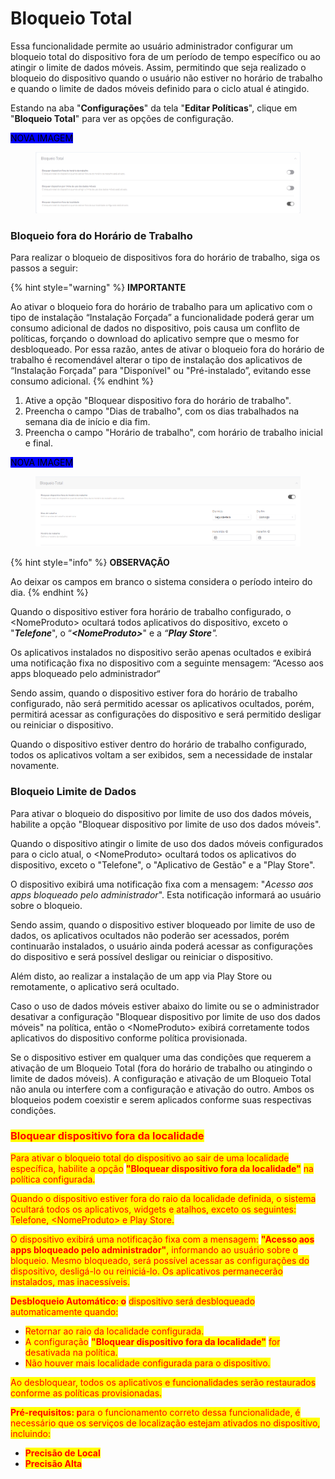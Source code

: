# Bloqueio Total

Essa funcionalidade permite ao usuário administrador configurar um bloqueio total do dispositivo fora de um período de tempo específico ou ao atingir o limite de dados móveis. Assim, permitindo que seja realizado o bloqueio do dispositivo quando o usuário não estiver no horário de trabalho e quando o limite de dados móveis definido para o ciclo atual é atingido.

Estando na aba "**Configurações**" da tela "**Editar Políticas**", clique em "**Bloqueio Total**" para ver as opções de configuração.

<mark style="background-color:blue;">NOVA IMAGEM</mark>

<figure><img src="../../../../../.gitbook/assets/image (316).png" alt=""><figcaption></figcaption></figure>

### Bloqueio fora do Horário de Trabalho

Para realizar o bloqueio de dispositivos fora do horário de trabalho, siga os passos a seguir:

{% hint style="warning" %}
**IMPORTANTE**

Ao ativar o bloqueio fora do horário de trabalho para um aplicativo com o tipo de instalação “Instalação Forçada” a funcionalidade poderá gerar um consumo adicional de dados no dispositivo, pois causa um conflito de políticas, forçando o download do aplicativo sempre que o mesmo for desbloqueado. Por essa razão, antes de ativar o bloqueio fora do horário de trabalho é recomendável alterar o tipo de instalação dos aplicativos de “Instalação Forçada” para "Disponível" ou "Pré-instalado”, evitando esse consumo adicional.
{% endhint %}

1. Ative a opção "Bloquear dispositivo fora do horário de trabalho".
2. Preencha o campo "Dias de trabalho", com os dias trabalhados na semana dia de início e dia fim.
3. Preencha o campo "Horário de trabalho", com horário de trabalho inicial e final.

<mark style="background-color:blue;">NOVA IMAGEM</mark>

<figure><img src="../../../../../.gitbook/assets/image (317).png" alt=""><figcaption></figcaption></figure>

{% hint style="info" %}
**OBSERVAÇÃO**

Ao deixar os campos em branco o sistema considera o período inteiro do dia.
{% endhint %}

Quando o dispositivo estiver fora horário de trabalho configurado, o \<NomeProduto> ocultará todos aplicativos do dispositivo, exceto o "_**Telefone**_", o “_**\<NomeProduto>**_" e a _“**Play Store**"._

Os aplicativos instalados no dispositivo serão apenas ocultados e exibirá uma notificação fixa no dispositivo com a seguinte mensagem: “Acesso aos apps bloqueado pelo administrador“

Sendo assim, quando o dispositivo estiver fora do horário de trabalho configurado, não será permitido acessar os aplicativos ocultados, porém, permitirá acessar as configurações do dispositivo e será permitido desligar ou reiniciar o dispositivo.

Quando o dispositivo estiver dentro do horário de trabalho configurado, todos os aplicativos voltam a ser exibidos, sem a necessidade de instalar novamente.

### Bloqueio Limite de Dados

Para ativar o bloqueio do dispositivo por limite de uso dos dados móveis, habilite a opção "Bloquear dispositivo por limite de uso dos dados móveis".

Quando o dispositivo atingir o limite de uso dos dados móveis configurados para o ciclo atual, o \<NomeProduto> ocultará todos os aplicativos do dispositivo, exceto o "Telefone", o "Aplicativo de Gestão" e a "Play Store".

O dispositivo exibirá uma notificação fixa com a mensagem: "_Acesso aos apps bloqueado pelo administrador_". Esta notificação informará ao usuário sobre o bloqueio.

Sendo assim, quando o dispositivo estiver bloqueado por limite de uso de dados, os aplicativos ocultados não poderão ser acessados, porém continuarão instalados, o usuário ainda poderá acessar as configurações do dispositivo e será possível desligar ou reiniciar o dispositivo.

Além disto, ao realizar a instalação de um app via Play Store ou remotamente, o aplicativo será ocultado.

Caso o uso de dados móveis estiver abaixo do limite ou se o administrador desativar a configuração "Bloquear dispositivo por limite de uso dos dados móveis" na política, então o \<NomeProduto> exibirá corretamente todos aplicativos do dispositivo conforme política provisionada.

Se o dispositivo estiver em qualquer uma das condições que requerem a ativação de um Bloqueio Total (fora do horário de trabalho ou atingindo o limite de dados móveis). A configuração e ativação de um Bloqueio Total não anula ou interfere com a configuração e ativação do outro. Ambos os bloqueios podem coexistir e serem aplicados conforme suas respectivas condições.

### <mark style="color:red;">Bloquear dispositivo fora da localidade</mark>

<mark style="color:red;">Para ativar o bloqueio total do dispositivo ao sair de uma localidade específica, habilite a opção</mark> <mark style="color:red;"></mark><mark style="color:red;">**"Bloquear dispositivo fora da localidade"**</mark> <mark style="color:red;"></mark><mark style="color:red;">na política configurada.</mark>

<mark style="color:red;">Quando o dispositivo estiver fora do raio da localidade definida, o sistema ocultará todos os aplicativos, widgets e atalhos, exceto os seguintes: Telefone, \<NomeProduto> e Play Store.</mark>

<mark style="color:red;">O dispositivo exibirá uma notificação fixa com a mensagem:</mark> <mark style="color:red;"></mark><mark style="color:red;">**"Acesso aos apps bloqueado pelo administrador"**</mark><mark style="color:red;">, informando ao usuário sobre o bloqueio. Mesmo bloqueado, será possível acessar as configurações do dispositivo, desligá-lo ou reiniciá-lo. Os aplicativos permanecerão instalados, mas inacessíveis.</mark>

<mark style="color:red;">**Desbloqueio Automático: o**</mark> <mark style="color:red;"></mark><mark style="color:red;">dispositivo será desbloqueado automaticamente quando:</mark>

* <mark style="color:red;">Retornar ao raio da localidade configurada.</mark>
* <mark style="color:red;">A configuração</mark> <mark style="color:red;"></mark><mark style="color:red;">**"Bloquear dispositivo fora da localidade"**</mark> <mark style="color:red;"></mark><mark style="color:red;">for desativada na política.</mark>
* <mark style="color:red;">Não houver mais localidade configurada para o dispositivo.</mark>

<mark style="color:red;">Ao desbloquear, todos os aplicativos e funcionalidades serão restaurados conforme as políticas provisionadas.</mark>

<mark style="color:red;">**Pré-requisitos: p**</mark><mark style="color:red;">ara o funcionamento correto dessa funcionalidade, é necessário que os serviços de localização estejam ativados no dispositivo, incluindo:</mark>

* <mark style="color:red;">**Precisão de Local**</mark>
* <mark style="color:red;">**Precisão Alta**</mark>
